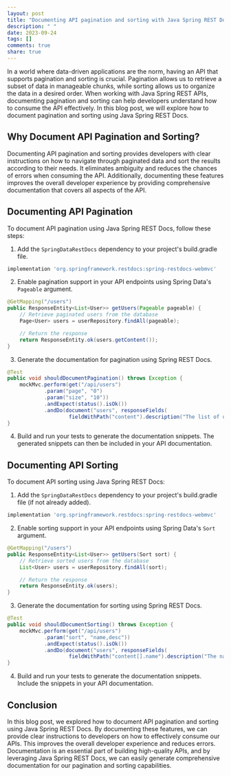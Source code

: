 ```yaml
---
layout: post
title: "Documenting API pagination and sorting with Java Spring REST Docs"
description: " "
date: 2023-09-24
tags: []
comments: true
share: true
---
```


In a world where data-driven applications are the norm, having an API that supports pagination and sorting is crucial. Pagination allows us to retrieve a subset of data in manageable chunks, while sorting allows us to organize the data in a desired order. When working with Java Spring REST APIs, documenting pagination and sorting can help developers understand how to consume the API effectively. In this blog post, we will explore how to document pagination and sorting using Java Spring REST Docs.

## Why Document API Pagination and Sorting?

Documenting API pagination and sorting provides developers with clear instructions on how to navigate through paginated data and sort the results according to their needs. It eliminates ambiguity and reduces the chances of errors when consuming the API. Additionally, documenting these features improves the overall developer experience by providing comprehensive documentation that covers all aspects of the API.

## Documenting API Pagination

To document API pagination using Java Spring REST Docs, follow these steps:

1. Add the `SpringDataRestDocs` dependency to your project's build.gradle file.

```groovy
implementation 'org.springframework.restdocs:spring-restdocs-webmvc'
```

2. Enable pagination support in your API endpoints using Spring Data's `Pageable` argument.

```java
@GetMapping("/users")
public ResponseEntity<List<User>> getUsers(Pageable pageable) {
    // Retrieve paginated users from the database
    Page<User> users = userRepository.findAll(pageable);

    // Return the response
    return ResponseEntity.ok(users.getContent());
}
```

3. Generate the documentation for pagination using Spring REST Docs.

```java
@Test
public void shouldDocumentPagination() throws Exception {
    mockMvc.perform(get("/api/users")
            .param("page", "0")
            .param("size", "10"))
            .andExpect(status().isOk())
            .andDo(document("users", responseFields(
                    fieldWithPath("content").description("The list of users"))));
}
```

4. Build and run your tests to generate the documentation snippets. The generated snippets can then be included in your API documentation.

## Documenting API Sorting

To document API sorting using Java Spring REST Docs:

1. Add the `SpringDataRestDocs` dependency to your project's build.gradle file (if not already added).

```groovy
implementation 'org.springframework.restdocs:spring-restdocs-webmvc'
```

2. Enable sorting support in your API endpoints using Spring Data's `Sort` argument.

```java
@GetMapping("/users")
public ResponseEntity<List<User>> getUsers(Sort sort) {
    // Retrieve sorted users from the database
    List<User> users = userRepository.findAll(sort);

    // Return the response
    return ResponseEntity.ok(users);
}
```

3. Generate the documentation for sorting using Spring REST Docs.

```java
@Test
public void shouldDocumentSorting() throws Exception {
    mockMvc.perform(get("/api/users")
            .param("sort", "name,desc"))
            .andExpect(status().isOk())
            .andDo(document("users", responseFields(
                    fieldWithPath("content[].name").description("The name of the user").type(JsonFieldType.STRING))));
}
```

4. Build and run your tests to generate the documentation snippets. Include the snippets in your API documentation.

## Conclusion

In this blog post, we explored how to document API pagination and sorting using Java Spring REST Docs. By documenting these features, we can provide clear instructions to developers on how to effectively consume our APIs. This improves the overall developer experience and reduces errors. Documentation is an essential part of building high-quality APIs, and by leveraging Java Spring REST Docs, we can easily generate comprehensive documentation for our pagination and sorting capabilities.
